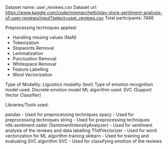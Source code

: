 Dataset name: user_reviews.csv
Dataset url: https://www.kaggle.com/code/mmmarchetti/play-store-sentiment-analysis-of-user-reviews/input?select=user_reviews.csv
Total participants: 7486

Preprocessing techniques applied:

- Handling missing values (NaN)
- Tokenization
- Stopwords Removal
- Lemmatization
- Punctuation Removal
- Whitespace Removal
- Feature Labelling
- Word Vectorization

Type of Modality: Liguistics modality (text)
Type of emotion recognition model used: Discrete emotion model
ML algorithm used: SVC (Support Vector Classifier)

Libraries/Tools used:

pandas - Used for preprocessing techniques
spacy - Used for preprocessing techniques
string - Used for preprocessing techniques
nltk.sentiment.vader (SentimentIntensityAnalyzer) - Used for sentiment analysis of the reviews and data labelling
TfidfVectorizer - Used for word vectorization for ML algorithm training
sklearn - Used for training and evaluating SVC algorithm
SVC - Used for classifying emotion of the reviews

